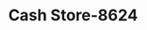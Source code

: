 ---
f_zip-code: 99352
f_state-code: WA
title: Cash Store-8624
f_phone: 509-943-4200
f_city-only: Richland
f_address: 960 George Washington Wy Richland
f_location-unique-id: '8624'
slug: cash-store-8624
updated-on: '2024-05-30T13:46:58.046Z'
created-on: '2024-05-30T13:36:59.803Z'
published-on: '2024-05-30T13:54:32.469Z'
f_city-state: cms/city/richland-wa.md
f_company: cms/company/cash-store.md
f_state: cms/state/washington.md
layout: '[payday-loan].html'
tags: payday-loan
---